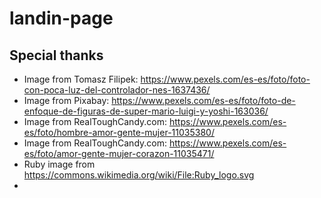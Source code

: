 # landin-page


## Special thanks
- Image from Tomasz Filipek: https://www.pexels.com/es-es/foto/foto-con-poca-luz-del-controlador-nes-1637436/
- Image from Pixabay: https://www.pexels.com/es-es/foto/foto-de-enfoque-de-figuras-de-super-mario-luigi-y-yoshi-163036/
- Image from RealToughCandy.com: https://www.pexels.com/es-es/foto/hombre-amor-gente-mujer-11035380/
- Image from RealToughCandy.com: https://www.pexels.com/es-es/foto/amor-gente-mujer-corazon-11035471/
- Ruby image from https://commons.wikimedia.org/wiki/File:Ruby_logo.svg
- 